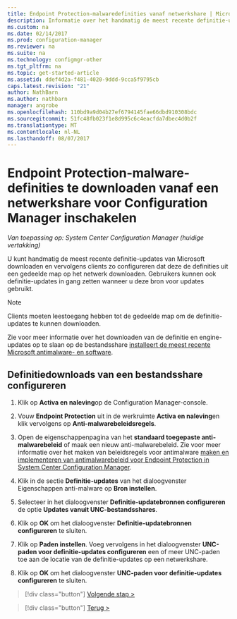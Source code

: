 ```yaml
---
title: Endpoint Protection-malwaredefinities vanaf netwerkshare | Microsoft Docs
description: Informatie over het handmatig de meest recente definitie-updates downloaden van Microsoft en Configureer clients voor het downloaden van deze definities.
ms.custom: na
ms.date: 02/14/2017
ms.prod: configuration-manager
ms.reviewer: na
ms.suite: na
ms.technology: configmgr-other
ms.tgt_pltfrm: na
ms.topic: get-started-article
ms.assetid: ddef4d2a-f481-4020-9ddd-9cca5f9795cb
caps.latest.revision: "21"
author: NathBarn
ms.author: nathbarn
manager: angrobe
ms.openlocfilehash: 110bd9a9d04b27ef6794145fae66dbd910308bdc
ms.sourcegitcommit: 51fc48fb023f1e8d995c6c4eacfda7dbec4d0b2f
ms.translationtype: MT
ms.contentlocale: nl-NL
ms.lasthandoff: 08/07/2017
---
```

# <a name="enable-endpoint-protection-malware-definitions-to-download-from-a-network-share-for-configuration-manager"></a>Endpoint Protection-malware-definities te downloaden vanaf een netwerkshare voor Configuration Manager inschakelen

*Van toepassing op: System Center Configuration Manager (huidige vertakking)*

 U kunt handmatig de meest recente definitie-updates van Microsoft downloaden en vervolgens clients zo configureren dat deze de definities uit een gedeelde map op het netwerk downloaden. Gebruikers kunnen ook definitie-updates in gang zetten wanneer u deze bron voor updates gebruikt.

> [!NOTE]
>  Clients moeten leestoegang hebben tot de gedeelde map om de definitie-updates te kunnen downloaden.

 Zie voor meer informatie over het downloaden van de definitie en engine-updates op te slaan op de bestandsshare [installeert de meest recente Microsoft antimalware- en software](http://www.microsoft.com/security/portal/Definitions/HowToForeFront.aspx).

## <a name="to-configure-definition-downloads-from-a-file-share"></a>Definitiedownloads van een bestandsshare configureren

1.  Klik op **Activa en naleving**op de Configuration Manager-console.

2.  Vouw **Endpoint Protection** uit in de werkruimte **Activa en naleving**en klik vervolgens op **Anti-malwarebeleidsregels**.

3.  Open de eigenschappenpagina van het **standaard toegepaste anti-malwarebeleid** of maak een nieuw anti-malwarebeleid. Zie voor meer informatie over het maken van beleidsregels voor antimalware [maken en implementeren van antimalwarebeleid voor Endpoint Protection in System Center Configuration Manager](endpoint-antimalware-policies.md).

4.  Klik in de sectie **Definitie-updates** van het dialoogvenster Eigenschappen anti-malware op **Bron instellen**.

5.  Selecteer in het dialoogvenster **Definitie-updatebronnen configureren** de optie **Updates vanuit UNC-bestandsshares**.

6.  Klik op **OK** om het dialoogvenster **Definitie-updatebronnen configureren** te sluiten.

7.  Klik op **Paden instellen**. Voeg vervolgens in het dialoogvenster **UNC-paden voor definitie-updates configureren** een of meer UNC-paden toe aan de locatie van de definitie-updates op een netwerkshare.

8.  Klik op **OK** om het dialoogvenster **UNC-paden voor definitie-updates configureren** te sluiten.


> [!div class="button"]
[Volgende stap >](endpoint-antimalware-policies.md)

> [!div class="button"]
[Terug >](endpoint-configure-alerts.md)
